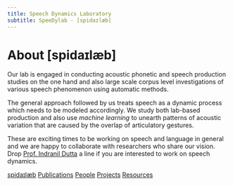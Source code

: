 ```yaml
---
title: Speech Dynamics Laboratory
subtitle: SpeeDylab - [spidaɪlæb]
---
```


# About [spidaɪlæb]
Our lab is engaged in conducting acoustic phonetic and speech production studies on the one hand and also large scale corpus level investigations of various speech phenomenon using automatic methods.

The general approach followed by us treats speech as a dynamic process which needs to be modeled accordingly. We study both lab-based production and also use *machine learning* to unearth patterns of acoustic variation that are caused by the overlap of articulatory gestures.

These are exciting times to be working on speech and language in general and we are happy to collaborate with researchers who share our vision. Drop [Prof. Indranil Dutta](mailto:indranildutta.lnl@jadavpuruniversity.in) a line if you are interested to work on speech dynamics.

[spidaɪlæb](index.md) [Publications](pubs.md) [People](people.md) [Projects](projects.md) [Resources](resources.md)

<!-- [#KnowCoDA](KnowCoDA.md) -->
